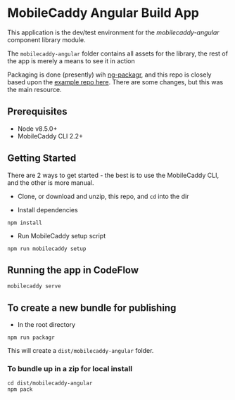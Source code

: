 # MobileCaddy Angular Build App

This application is the dev/test environment for the _mobilecaddy-angular_ component library module.

The `mobilecaddy-angular` folder contains all assets for the library, the rest of the app is merely a means to see it in action

Packaging is done (presently) wih [ng-packagr](https://github.com/dherges/ng-packagr), and this repo is closely based upon the [example repo here](https://github.com/dherges/ng-packaged). There are some changes, but this was the main resource.

## Prerequisites

* Node v8.5.0+
* MobileCaddy CLI 2.2+

## Getting Started

There are 2 ways to get started - the best is to use the MobileCaddy CLI, and the other is more manual.

* Clone, or download and unzip, this repo, and `cd` into the dir

* Install dependencies

```
npm install
```

* Run MobileCaddy setup script

```
npm run mobilecaddy setup
```

## Running the app in CodeFlow

```
mobilecaddy serve
```

## To create a new bundle for publishing

* In the root directory

```
npm run packagr
```

This will create a `dist/mobilecaddy-angular` folder.

### To bundle up in a zip for local install

```
cd dist/mobilecaddy-angular
npm pack
```

